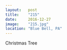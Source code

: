 ```yaml
---
layout:   post
title:    "215"
date:     2016-12-27
image:    "215.jpg"
location: "Blue Bell, PA"
---
```


Christmas Tree
